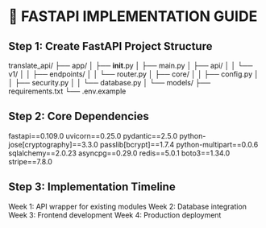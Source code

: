 # 🔧 FASTAPI IMPLEMENTATION GUIDE

## Step 1: Create FastAPI Project Structure
translate_api/
├── app/
│   ├── __init__.py
│   ├── main.py
│   ├── api/
│   │   └── v1/
│   │       ├── endpoints/
│   │       └── router.py
│   ├── core/
│   │   ├── config.py
│   │   ├── security.py
│   │   └── database.py
│   └── models/
├── requirements.txt
└── .env.example

## Step 2: Core Dependencies
fastapi==0.109.0
uvicorn==0.25.0
pydantic==2.5.0
python-jose[cryptography]==3.3.0
passlib[bcrypt]==1.7.4
python-multipart==0.0.6
sqlalchemy==2.0.23
asyncpg==0.29.0
redis==5.0.1
boto3==1.34.0
stripe==7.8.0

## Step 3: Implementation Timeline
Week 1: API wrapper for existing modules
Week 2: Database integration
Week 3: Frontend development
Week 4: Production deployment
